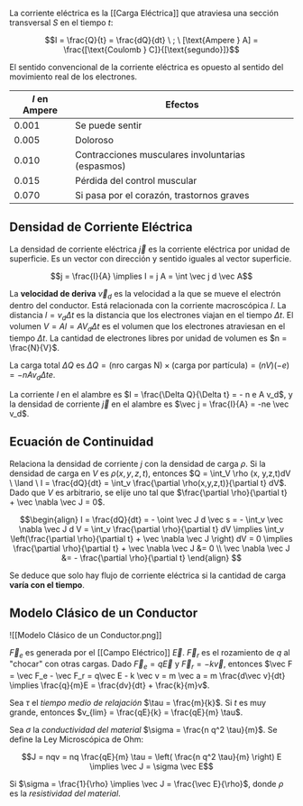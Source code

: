 La corriente eléctrica es la [[Carga Eléctrica]] que atraviesa una sección transversal $S$ en el tiempo $t$:

$$I = \frac{Q}{t} = \frac{dQ}{dt} \ ; \ [\text{Ampere } A] = \frac{[\text{Coulomb } C]}{[\text{segundo}]}$$

El sentido convencional de la corriente eléctrica es opuesto al sentido del movimiento real de los electrones.

| $I$ en Ampere | Efectos                                           |
| ------------- | ------------------------------------------------- |
| 0.001         | Se puede sentir                                   |
| 0.005         | Doloroso                                          |
| 0.010         | Contracciones musculares involuntarias (espasmos) |
| 0.015         | Pérdida del control muscular                      |
| 0.070         | Si pasa por el corazón, trastornos graves         |

## Densidad de Corriente Eléctrica

La densidad de corriente eléctrica $\vec j$ es la corriente eléctrica por unidad de superficie. Es un vector con dirección y sentido iguales al vector superficie.

$$j = \frac{I}{A} \implies I = j A = \int \vec j d \vec A$$

La **velocidad de deriva** $\vec v_d$ es la velocidad a la que se mueve el electrón dentro del conductor. Está relacionada con la corriente macroscópica $I$. La distancia $l = v_d \Delta t$ es la distancia que los electrones viajan en el tiempo $\Delta t$. El volumen $V = Al = A V_d \Delta t$ es el volumen que los electrones atraviesan en el tiempo $\Delta t$. La cantidad de electrones libres por unidad de volumen es $n = \frac{N}{V}$.

La carga total $\Delta Q$ es $\Delta Q = (\text{nro cargas N}) \times (\text{carga por partícula}) = (nV)(-e) = -n A v_d \Delta t e$.

La corriente $I$ en el alambre es $I = \frac{\Delta Q}{\Delta t} = - n e A v_d$, y la densidad de corriente $\vec j$ en el alambre es $\vec j = \frac{I}{A} = -ne \vec v_d$.

## Ecuación de Continuidad

Relaciona la densidad de corriente $j$ con la densidad de carga $\rho$. Si la densidad de carga en $V$ es $\rho(x, y, z, t)$, entonces $Q = \int_V \rho (x, y,z,t)dV \ \land \ I = \frac{dQ}{dt} = \int_v \frac{\partial \rho(x,y,z,t)}{\partial t} dV$. Dado que $V$ es arbitrario, se elije uno tal que $\frac{\partial \rho}{\partial t} + \vec \nabla \vec J = 0$.

$$\begin{align}
I = \frac{dQ}{dt} = - \oint \vec J d \vec s = - \int_v \vec \nabla \vec J d V = \int_v \frac{\partial \rho}{\partial t} dV \implies \int_v \left(\frac{\partial \rho}{\partial t} + \vec \nabla \vec J \right) dV = 0 \implies \frac{\partial \rho}{\partial t} + \vec \nabla \vec J &= 0 \\
\vec \nabla \vec J &= - \frac{\partial \rho}{\partial t}
\end{align}
$$

Se deduce que solo hay flujo de corriente eléctrica si la cantidad de carga **varía con el tiempo**.

## Modelo Clásico de un Conductor

![[Modelo Clásico de un Conductor.png]]

$\vec F_e$ es generada por el [[Campo Eléctrico]] $\vec E$. $\vec F_r$ es el rozamiento de $q$ al "chocar" con otras cargas. Dado $\vec F_e = q \vec E$ y $\vec F_r = -k \vec v$, entonces $\vec F = \vec F_e - \vec F_r = q\vec E - k \vec v = m \vec a = m \frac{d\vec v}{dt} \implies \frac{q}{m}E = \frac{dv}{dt} + \frac{k}{m}v$.

Sea $\tau$ el *tiempo medio de relajación* $\tau = \frac{m}{k}$. Si $t$ es muy grande, entonces $v_{lim} = \frac{qE}{k} = \frac{qE}{m} \tau$.

Sea $\sigma$ la *conductividad del material* $\sigma = \frac{n q^2 \tau}{m}$. Se define la Ley Microscópica de Ohm:

$$J = nqv = nq \frac{qE}{m} \tau = \left( \frac{n q^2 \tau}{m} \right) E \implies \vec J = \sigma \vec E$$

Si $\sigma = \frac{1}{\rho} \implies \vec J  = \frac{\vec E}{\rho}$, donde $\rho$ es la *resistividad del material*.
